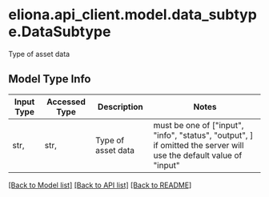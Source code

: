 # eliona.api_client.model.data_subtype.DataSubtype

Type of asset data

## Model Type Info
Input Type | Accessed Type | Description | Notes
------------ | ------------- | ------------- | -------------
str,  | str,  | Type of asset data | must be one of ["input", "info", "status", "output", ] if omitted the server will use the default value of "input"

[[Back to Model list]](../../README.md#documentation-for-models) [[Back to API list]](../../README.md#documentation-for-api-endpoints) [[Back to README]](../../README.md)


